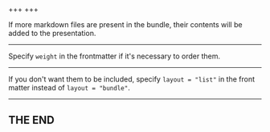 +++
+++

If more markdown files are present in the bundle, their contents will be added to the presentation.

---

Specify `weight` in the frontmatter if it's necessary to order them.

---

If you don't want them to be included, specify `layout = "list"` in the front matter instead of `layout = "bundle"`.

---

## THE END